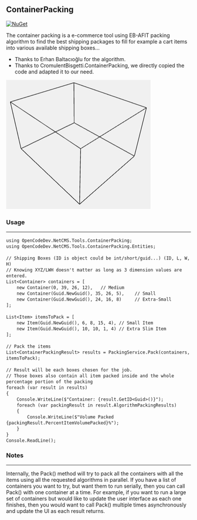 




## ContainerPacking
[![NuGet](https://img.shields.io/nuget/v/CromulentBisgetti.ContainerPacking.svg)](https://www.nuget.org/packages/CromulentBisgetti.ContainerPacking)

The container packing is a e-commerce tool using EB-AFIT packing algorithm to find the best shipping packages to fill for example a cart items into various available shipping boxes...

- Thanks to Erhan Baltacıoğlu for the algorithm.
- Thanks to CromulentBisgetti.ContainerPacking, we directly copied the code and adapted it to our need.

![Container packing visualization](https://github.com/OpenCodeDev/OpenCodeDev.NetCMS.Tools/blob/main/assets/packing.gif?raw=true)

### Usage
<hr/>
 
```
using OpenCodeDev.NetCMS.Tools.ContainerPacking;
using OpenCodeDev.NetCMS.Tools.ContainerPacking.Entities;

// Shipping Boxes (ID is object could be int/short/guid...) (ID, L, W, H)
// Knowing XYZ/LWH doesn't matter as long as 3 dimension values are entered.
List<Container> containers = [
    new Container(0, 39, 26, 12),   // Medium
    new Container(Guid.NewGuid(), 35, 26, 5),    // Small
    new Container(Guid.NewGuid(), 24, 16, 8)     // Extra-Small
];

List<Item> itemsToPack = [
    new Item(Guid.NewGuid(), 6, 8, 15, 4), // Small Item
    new Item(Guid.NewGuid(), 10, 10, 1, 4) // Extra Slim Item
];

// Pack the items
List<ContainerPackingResult> results = PackingService.Pack(containers, itemsToPack);

// Result will be each boxes chosen for the job.
// Those boxes also contain all item packed inside and the whole percentage portion of the packing
foreach (var result in results)
{
    Console.WriteLine($"Container: {result.GetID<Guid>()}");
    foreach (var packingResult in result.AlgorithmPackingResults)
    {
        Console.WriteLine($"Volume Packed {packingResult.PercentItemVolumePacked}%");
    }
}
Console.ReadLine();
```

### Notes
<hr />

Internally, the Pack() method will try to pack all the containers with all the items using all the requested algorithms in parallel. If you have a list of containers you want to try, but want them to run serially, then you can call Pack() with one container at a time. For example, if you want to run a large set of containers but would like to update the user interface as each one finishes, then you would want to call Pack() multiple times asynchronously and update the UI as each result returns.

